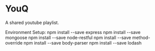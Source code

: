 YouQ
===
A shared youtube playlist.

Environment Setup:
npm install --save express
npm install --save mongoose
npm install --save node-restful
npm install --save method-override
npm install --save body-parser
npm install --save lodash
